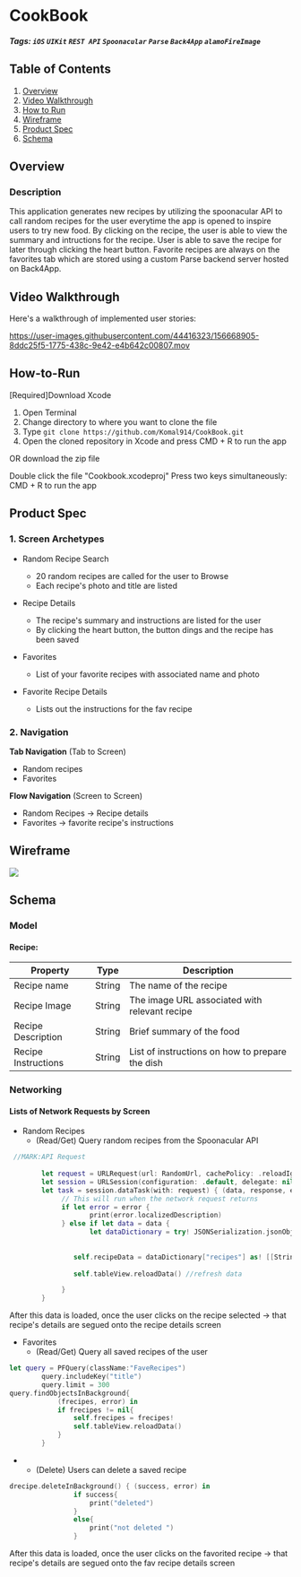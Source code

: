 # CookBook
##### Tags: `iOS` `UIKit` `REST API` `Spoonacular` `Parse` `Back4App` `alamoFireImage` 

## Table of Contents
1. [Overview](#Overview)
2. [Video Walkthrough](#Video-Walkthrough)
3. [How to Run](#How-to-Run)
4. [Wireframe](#Wireframe)
5. [Product Spec](#Product-Spec)
6. [Schema](#Schema)


## Overview
### Description
This application generates new recipes by utilizing the spoonacular API to call random recipes for the user everytime the app is opened to inspire users to try new food. By clicking on the recipe, the user is able to view the summary and intructions for the recipe. User is able to save the recipe for later through clicking the heart button. Favorite recipes are always on the favorites tab which are stored using a custom Parse backend server hosted on Back4App. 

## Video Walkthrough

Here's a walkthrough of implemented user stories:

https://user-images.githubusercontent.com/44416323/156668905-8ddc25f5-1775-438c-9e42-e4b642c00807.mov

## How-to-Run

[Required]Download Xcode
1. Open Terminal
2. Change directory to where you want to clone the file
3. Type `git clone https://github.com/Komal914/CookBook.git`
4. Open the cloned repository in Xcode and press CMD + R to run the app

OR download the zip file

Double click the file "Cookbook.xcodeproj"
Press two keys simultaneously: CMD + R to run the app



## Product Spec


### 1. Screen Archetypes

* Random Recipe Search
   * 20 random recipes are called for the user to Browse
   * Each recipe's photo and title are listed  

* Recipe Details
   * The recipe's summary and instructions are listed for the user
   * By clicking the heart button, the button dings and the recipe has been saved

* Favorites
   * List of your favorite recipes with associated name and photo 

* Favorite Recipe Details
   * Lists out the instructions for the fav recipe


### 2. Navigation

**Tab Navigation** (Tab to Screen)

* Random recipes 
* Favorites

**Flow Navigation** (Screen to Screen)

* Random Recipes  -> Recipe details 
* Favorites -> favorite recipe's instructions 


## Wireframe
![](https://i.imgur.com/BW1BJxr.jpg)

## Schema 
### Model
#### Recipe:

   | Property      | Type     | Description |
   | ------------- | -------- | ------------|
   | Recipe name      | String   |  The name of the recipe |
   | Recipe Image     | String |  The image URL associated with relevant recipe|
   | Recipe Description | String | Brief summary of the food |
   | Recipe Instructions | String | List of instructions on how to prepare the dish |
 
 
 
### Networking
#### Lists of Network Requests by Screen
 - Random Recipes
    - (Read/Get) Query random recipes from the Spoonacular API

```swift
 //MARK:API Request
        
        let request = URLRequest(url: RandomUrl, cachePolicy: .reloadIgnoringLocalCacheData, timeoutInterval: 10)
        let session = URLSession(configuration: .default, delegate: nil, delegateQueue: OperationQueue.main)
        let task = session.dataTask(with: request) { (data, response, error) in
             // This will run when the network request returns
             if let error = error {
                    print(error.localizedDescription)
             } else if let data = data {
                    let dataDictionary = try! JSONSerialization.jsonObject(with: data, options: []) as! [String: Any]
                
                
                self.recipeData = dataDictionary["recipes"] as! [[String: Any]] //api info downloaded
                    
                self.tableView.reloadData() //refresh data

             }
        }
  ```
  After this data is loaded, once the user clicks on the recipe selected -> that recipe's details are segued onto the recipe details screen


  - Favorites 
    - (Read/Get) Query all saved recipes of the user
```swift
let query = PFQuery(className:"FaveRecipes")
        query.includeKey("title")
        query.limit = 300
query.findObjectsInBackground{
            (frecipes, error) in
            if frecipes != nil{
                self.frecipes = frecipes!
                self.tableView.reloadData()
            }
        }
```

-
   - (Delete) Users can delete a saved recipe 
```swift
drecipe.deleteInBackground() { (success, error) in
                if success{
                    print("deleted")
                }
                else{
                    print("not deleted ")
                }
```
 After this data is loaded, once the user clicks on the favorited recipe  -> that recipe's details are segued onto the fav recipe details screen







